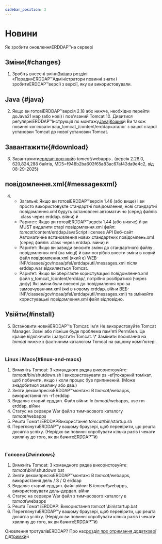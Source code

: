 ```yaml
---
sidebar_position: 2
---
```

# Новини
Як зробити оновленняERDDAP™на сервері

## Зміни{#changes} 
1. Зробіть внесені зміни[Зміни](/changes)в розділі «Поради»ERDDAP™Адміністратори повинні знати і зробитиERDDAP™версії з версії, яку ви використовували.
     
## Java {#java} 
2. Якщо ви готовіERDDAP™версія 2.18 або нижче, необхідно перейти доJava21 мар (або нові) і пов'язаний Tomcat 10. Дивитися регулярніERDDAP™Інструкція по монтажу[Java](/docs/server-admin/deploy-install#java)і[Кошик](/docs/server-admin/deploy-install#tomcat)й Ви також повинні копіювати ваш_tomcat_/content/erddapкаталог з вашої старої установки Tomcat до нової установки Tomcat.

## Завантажити{#download} 
3. Завантажити[ерддап.воєнний](https://github.com/ERDDAP/erddap/releases/download/v2.28.0/erddap.war)в _tomcat_/webapps .
     (версія 2.28.0, 620,824,288 байтів, MD5=f948b2ba603f65a83ac67af43da9e4c2, від 08-29-2025) 
     
## повідомлення.xml{#messagesxml} 
4. 
    * Загальні: Якщо ви готовіERDDAP™версія 1.46 (або вище) і ви просто використовуєте стандартні повідомлення, нові стандартні повідомлення.xml будуть встановлені автоматично (серед файлів .class через erddap. війни) й
         
    * Раритет: Якщо ви готовіERDDAP™версія 1.44 (або нижче) й
ви MUST видалити старі повідомлення.xml файл:
        _tomcat_/content/erddapJavaScript licenses API Веб-сайт
Автоматичне встановлення нових стандартних повідомлень.xml (серед файлів .class через erddap. війни) й
         
    * Раритет: Якщо ви завжди вносите зміни до стандартного файлу повідомлення.xml (на місці) й
вам потрібно внести зміни в новий файл повідомлення.xml (який є)
WEB-INF/classes/gov/noaa/pfel/erddap/util/messages.xml після erddap.war відхиляється Tomcat.
         
    * Раритет: Якщо ви зберігаєте користувацькі повідомлення.xml файл у_tomcat_/content/erddap/,
потрібно розібратися (через дифу) Які зміни були внесені до повідомлення про за замовчуванням.xml (які в новому erddap. війни
ВЕБ-INF/classes/gov/noaa/pfel/erddap/util/messages.xml) та змінюйте користувацькі повідомлення.xml файл відповідно.
         
## Увійти{#install} 
5. Встановити новийERDDAP™в Tomcat:
Ім'я Не використовуйте Tomcat Manager. Зовні або пізніше буде проблема пам'яті PermGen. Це краще відключити і запустити Tomcat.
\\* Замінити посилання на _tomcat_ нижче з фактичним каталогом Tomcat на вашому комп'ютері.
     
### Linux і Macs{#linux-and-macs} 
1. Вимкніть Tomcat: З командного рядка використовуйте: _tomcat_/bin/shutdown.sh
І використовувати ps -ef|токарний томікат, щоб побачити, якщо / коли процес був припинений. (Може знадобитися хвилину або два.) 
2. Зняти декомпресіюERDDAP™монтаж: В _tomcat_/webapps, використання
rm -rf erddap
3. Видаляє старий ерддап. Файл війни: In _tomcat_/webapps, use rm erddap. війни
4. Статус на сервери War файл з тимчасового каталогу _tomcat_/webapps
5. Решта Томат іERDDAPВикористання _tomcat_/bin/startup.sh
6. ПереглянутиERDDAP™у вашому браузері, щоб перевірити, що решта досягла успіху.
     (Нерідко ви повинні спробувати кілька разів і чекати хвилину до того, як ви бачитеERDDAP™й)   
             
### Головна{#windows} 
1. Вимкніть Tomcat: З командного рядка використовуйте: _tomcat_\bin\\\\shutdown.bat
2. Зняти декомпресіюERDDAP™монтаж: В _tomcat_/webapps, використання
дель / S / Q erddap
3. Видаляє старий ерддап. файл війни: В _tomcat_\\webapps, використовувати дель-дердап. війни
4. Статус на сервери War файл з тимчасового каталогу в _tomcat_\\webapps
5. Решта Томат іERDDAP: Використання _tomcat_ \\bin\\startup.bat
6. ПереглянутиERDDAP™у вашому браузері, щоб перевірити, що решта досягла успіху.
     (Нерідко ви повинні спробувати кілька разів і чекати хвилину до того, як ви бачитеERDDAP™й) 

Оновлення тротуалівERDDAP? Про нас[розділ про отримання додаткової підтримки](/docs/intro#support)й
